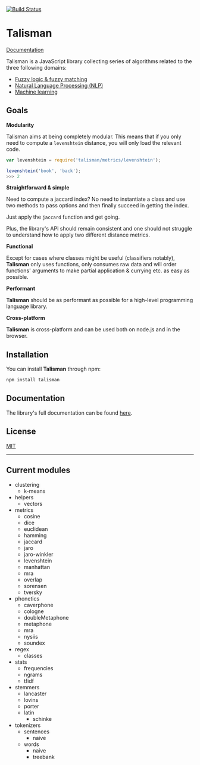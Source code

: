 [![Build Status](https://travis-ci.org/Yomguithereal/talisman.svg)](https://travis-ci.org/Yomguithereal/talisman)

# Talisman

[Documentation](http://yomguithereal.github.io/talisman/)

Talisman is a JavaScript library collecting series of algorithms related to the three following domains:

* [Fuzzy logic & fuzzy matching](https://en.wikipedia.org/wiki/Approximate_string_matching)
* [Natural Language Processing (NLP)](https://en.wikipedia.org/wiki/Natural_language_processing)
* [Machine learning](https://en.wikipedia.org/wiki/Machine_learning)

## Goals

**Modularity**

Talisman aims at being completely modular. This means that if you only need to compute a `levenshtein` distance, you will only load the relevant code.

```js
var levenshtein = require('talisman/metrics/levenshtein');

levenshtein('book', 'back');
>>> 2
```

**Straightforward & simple**

Need to compute a jaccard index? No need to instantiate a class and use two methods to pass options and then finally succeed in getting the index.

Just apply the `jaccard` function and get going.

Plus, the library's API should remain consistent and one should not struggle to understand how to apply two different distance metrics.

**Functional**

Except for cases where classes might be useful (classifiers notably), **Talisman** only uses functions, only consumes raw data and will order functions' arguments to make partial application & currying etc. as easy as possible.

**Performant**

**Talisman** should be as performant as possible for a high-level programming language library.

**Cross-platform**

**Talisman** is cross-platform and can be used both on node.js and in the browser.

## Installation

You can install **Talisman** through npm:

```js
npm install talisman
```

## Documentation

The library's full documentation can be found [here](http://yomguithereal.github.io/talisman/).

## License

[MIT](./LICENSE.txt)

---

## Current modules

* clustering
  * k-means
* helpers
  * vectors
* metrics
  * cosine
  * dice
  * euclidean
  * hamming
  * jaccard
  * jaro
  * jaro-winkler
  * levenshtein
  * manhattan
  * mra
  * overlap
  * sorensen
  * tversky
* phonetics
  * caverphone
  * cologne
  * doubleMetaphone
  * metaphone
  * mra
  * nysiis
  * soundex
* regex
  * classes
* stats
  * frequencies
  * ngrams
  * tfidf
* stemmers
  * lancaster
  * lovins
  * porter
  * latin
    * schinke
* tokenizers
  * sentences
    * naive
  * words
    * naive
    * treebank
